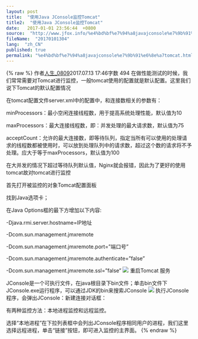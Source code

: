 ```yaml
---
layout: post
title:  "使用Java JConsole监控Tomcat"
title2:  "使用Java JConsole监控Tomcat"
date:   2017-01-01 23:56:44  +0800
source:  "http://www.jfox.info/%e4%bd%bf%e7%94%a8javajconsole%e7%9b%91%e6%8e%a7tomcat.html"
fileName:  "20170101304"
lang:  "zh_CN"
published: true
permalink: "%e4%bd%bf%e7%94%a8javajconsole%e7%9b%91%e6%8e%a7tomcat.html"
---
```

{% raw %}
作者[人生_0809](/u/9da7a52eeea3)2017.07.13 17:46字数 494
在做性能测试的时候，我们常常需要对Tomcat进行监控，一般tomcat使用的配置就是默认配置。这里我们说下Tomcat的默认配置情况

在tomcat配置文件server.xml中的配置中，和连接数相关的参数有：

minProcessors：最小空闲连接线程数，用于提高系统处理性能，默认值为10

maxProcessors：最大连接线程数，即：并发处理的最大请求数，默认值为75

acceptCount：允许的最大连接数，即等待队列，指定当所有可以使用的处理请求的线程数都被使用时，可以放到处理队列中的请求数，超过这个数的请求将不予处理。应大于等于maxProcessors，默认值为100

在大并发的情况下超过等待队列默认值，Nginx就会报错，因此为了更好的使用tomcat故对tomcat进行监控

首先打开被监控的对象Tomcat配置面板

找到Java选项卡；

在Java Options框的最下方增加以下内容:

-Djava.rmi.server.hostname=IP地址

-Dcom.sun.management.jmxremote

-Dcom.sun.management.jmxremote.port=”端口号”

-Dcom.sun.management.jmxremote.authenticate=”false”

-Dcom.sun.management.jmxremote.ssl=”false”
![](5ed62a3.png)
重启Tomcat 服务

JConsole是一个可执行文件，在java根目录下bin文件；单击bin文件下JConsole.exe运行程序，可以通过JDK的bin来搜索JConsole
![](e68b2e9.png)
执行JConsole程序，会弹出JConsole：新建连接对话框：

有两种监控方法：本地进程监控和远程监控。

选择“本地进程”在下拉列表框中会列出JConsole程序相同用户的进程，我们这里选择远程进程，单击“链接”按钮，即可进入监控的主界面。
{% endraw %}